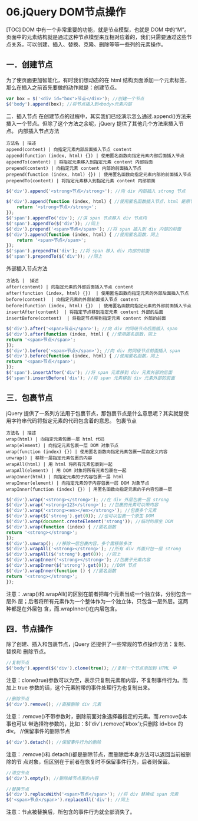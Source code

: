 # 06.jQuery DOM节点操作
[TOC]
DOM 中有一个非常重要的功能，就是节点模型，也就是 DOM 中的“M”。页面中的元素结构就是通过这种节点模型来互相对应着的，我们只需要通过这些节点关系，可以创建、插入、替换、克隆、删除等等一些列的元素操作。
## 一．创建节点
为了使页面更加智能化，有时我们想动态的在 html 结构页面添加一个元素标签，那么在插入之前首先要做的动作就是：创建节点。
```javascript
var box = $('<div id="box">节点</div>'); //创建一个节点
$('body').append(box); //将节点插入到<body>元素内部
```
二．插入节点
在创建节点的过程中，其实我们已经演示怎么通过.append()方法来插入一个节点。但除了这个方法之余呢，jQuery 提供了其他几个方法来插入节点。
内部插入节点方法
```table
方法名 | 描述
append(content) | 向指定元素内部后面插入节点 content
append(function (index, html) {}) | 使用匿名函数向指定元素内部后面插入节点
appendTo(content) | 将指定元素移入到指定元素 content 内部后面
prepend(content) | 向指定元素 content 内部的前面插入节点
prepend(function (index, html) {}) | 使用匿名函数向指定元素内部的前面插入节点
prependTo(content) | 将指定元素移入到指定元素 content 内部前面
```
```javascript
$('div').append('<strong>节点</strong>'); //向 div 内部插入 strong 节点

$('div').append(function (index, html) { //使用匿名函数插入节点，html 是原节点
    return '<strong>节点</strong>';
});
$('span').appendTo('div'); //讲 span 节点移入 div 节点内
$('span').appendTo($('div')); //同上
$('div').prepend('<span>节点</span>'); //将 span 插入到 div 内部的前面
$('div').append(function (index, html) { //使用匿名函数，同上
    return '<span>节点</span>';
});
$('span').prependTo('div'); //将 span 移入 div 内部的前面
$('span').prependTo($('div')); //同上
```
外部插入节点方法
```table
方法名 |  描述
after(content) | 向指定元素的外部后面插入节点 content
after(function (index, html) {})  | 使用匿名函数向指定元素的外部后面插入节点
before(content)  | 向指定元素的外部前面插入节点 content
before(function (index, html) {})  | 使用匿名函数向指定元素的外部前面插入节点
insertAfter(content)  | 将指定节点移到指定元素 content 外部的后面
insertBefore(content)  | 将指定节点移到指定元素 content 外部的前面
```
```javascript
$('div').after('<span>节点</span>'); //向 div 的同级节点后面插入 span
$('div').after(function (index, html) { //使用匿名函数，同上
return '<span>节点</span>';
});
$('div').before('<span>节点</span>'); //向 div 的同级节点前面插入 span
$('div').before(function (index, html) { //使用匿名函数，同上
return '<span>节点</span>';
});
$('span').insertAfter('div'); //将 span 元素移到 div 元素外部的后面
$('span').insertBefore('div'); //将 span 元素移到 div 元素外部的前面
```
## 三．包裹节点
jQuery 提供了一系列方法用于包裹节点，那包裹节点是什么意思呢？其实就是使用字符串代码将指定元素的代码包含着的意思。
包裹节点
```table
方法名 | 描述
wrap(html) | 向指定元素包裹一层 html 代码
wrap(element) | 向指定元素包裹一层 DOM 对象节点
wrap(function (index) {}) | 使用匿名函数向指定元素包裹一层自定义内容
unwrap() | 移除一层指定元素包裹的内容
wrapAll(html) | 用 html 将所有元素包裹到一起
wrapAll(element) | 用 DOM 对象将所有元素包裹在一起
wrapInner(html) | 向指定元素的子内容包裹一层 html
wrapInner(element) | 向指定元素的子内容包裹一层 DOM 对象节点
wrapInner(function (index) {}) | 用匿名函数向指定元素的子内容包裹一层
```
```javascript
$('div').wrap('<strong></strong>'); //在 div 外层包裹一层 strong
$('div').wrap('<strong>123</strong>'); //包裹的元素可以带内容
$('div').wrap('<strong><em></em></strong>'); //包裹多个元素
$('div').wrap($('strong').get(0)); //也可以包裹一个原生 DOM
$('div').wrap(document.createElement('strong')); //临时的原生 DOM
$('div').wrap(function (index) { //匿名函数
return '<strong></strong>';
});
$('div').unwrap(); //移除一层包裹内容，多个需移除多次
$('div').wrapAll('<strong></strong>'); //所有 div 外面只包一层 strong
$('div').wrapAll($('strong').get(0)); //同上
$('div').wrapInner('<strong></strong>'); //包裹子元素内容
$('div').wrapInner($('strong').get(0)); //DOM 节点
$('div').wrapInner(function () { //匿名函数
return '<strong></strong>';
});
```
注意：.wrap()和.wrapAll()的区别在前者把每个元素当成一个独立体，分别包含一层外
层；后者将所有元素作为一个整体作为一个独立体，只包含一层外层。这两种都是在外层包
含，而.wrapInner()在内层包含。
## 四．节点操作
除了创建、插入和包裹节点，jQuery 还提供了一些常规的节点操作方法：复制、替换和
删除节点。
```javascript
//复制节点
$('body').append($('div').clone(true)); //复制一个节点添加到 HTML 中
```
注意：clone(true)参数可以为空，表示只复制元素和内容，不复制事件行为。而加上 true
参数的话，这个元素附带的事件处理行为也复制出来。
```javascript
//删除节点
$('div').remove(); //直接删除 div 元素
```
注意：.remove()不带参数时，删除前面对象选择器指定的元素。而.remove()本事也可以
带选择符参数的，比如：$('div').remove('#box');只删除 id=box 的 div。
//保留事件的删除节点
```javascript
$('div').detach(); //保留事件行为的删除
```
注意：.remove()和.detach()都是删除节点，而删除后本身方法可以返回当前被删除的节
点对象，但区别在于前者在恢复时不保留事件行为，后者则保留。
```javascript
//清空节点
$('div').empty(); //删除掉节点里的内容
```
```javascript
//替换节点
$('div').replaceWith('<span>节点</span>'); //将 div 替换成 span 元素
$('<span>节点</span>').replaceAll('div'); //同上
```
注意：节点被替换后，所包含的事件行为就全部消失了。